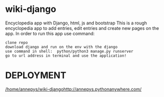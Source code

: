 # wiki-django

Encyclopedia app with Django, html, js and bootstrap
This is a rough encyclopedia app to add entries, edit entries and create new pages on the app.
In order to run this app use command:
```
clone repo
download django and run on the env with the django 
use command in shell:  python/python3 manage.py runserver
go to url address in terminal and use the application!
```

# DEPLOYMENT

[/home/annepys/wiki-django](http://annepys.pythonanywhere.com/)http://annepys.pythonanywhere.com/
